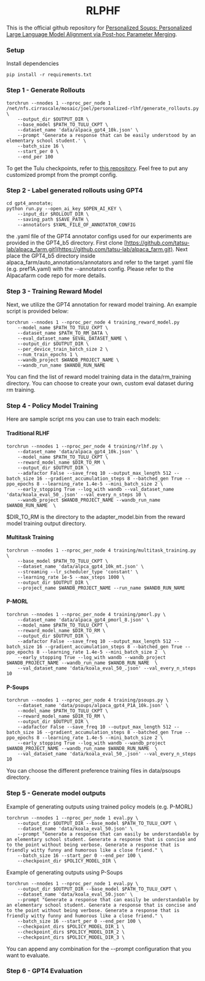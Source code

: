 <h1 align="center">RLPHF</h1>

This is the official github repository for [Personalized Soups: Personalized Large Language Model Alignment via Post-hoc Parameter Merging](https://arxiv.org/abs/2310.11564).

### Setup

Install dependencies

```
pip install -r requirements.txt
```

### Step 1 - Generate Rollouts

```
torchrun --nnodes 1 --nproc_per_node 1 /net/nfs.cirrascale/mosaic/joel/personalized-rlhf/generate_rollouts.py \
    --output_dir $OUTPUT_DIR \
    --base_model $PATH_TO_TULU_CKPT \
    --dataset_name 'data/alpaca_gpt4_10k.json' \
    --prompt 'Generate a response that can be easily understood by an elementary school student.' \
    --batch_size 16 \
    --start_per 0 \
    --end_per 100
```

To get the Tulu checkpoints, refer to [this repository](https://arxiv.org/abs/2302.03202). Feel free to put any customized prompt from the prompt config.

### Step 2 - Label generated rollouts using GPT4
```
cd gpt4_annotate;
python run.py --open_ai_key $OPEN_AI_KEY \
	--input_dir $ROLLOUT_DIR \
	--saving_path $SAVE_PATH \
	--annotators $YAML_FILE_OF_ANNOTATOR_CONFIG
```
the .yaml file of the GPT4 annotator configs used for our experiments are provided in the GPT4_b5 directory. First clone [https://github.com/tatsu-lab/alpaca_farm.git](https://github.com/tatsu-lab/alpaca_farm.git). Next place the GPT4_b5 directory inside alpaca_farm/auto_annotations/annotators and refer to the target .yaml file (e.g. pref1A.yaml) with the --annotators config. Please refer to the Alpacafarm code repo for more details. 

### Step 3 - Training Reward Model
Next, we utilize the GPT4 annotation for reward model training. 
An example script is provided below:
```
torchrun --nnodes 1 --nproc_per_node 4 training_reward_model.py 
    --model_name $PATH_TO_TULU_CKPT \
    --dataset_name $PATH_TO_RM_DATA \
    --eval_dataset_name $EVAL_DATASET_NAME \
    --output_dir $OUTPUT_DIR \
    --per_device_train_batch_size 2 \
    --num_train_epochs 1 \
    --wandb_project $WANDB_PROJECT_NAME \
    --wandb_run_name $WANDB_RUN_NAME
```

You can find the list of reward model training data in the data/rm_training directory. You can choose to create your own, custom eval dataset during rm training.

### Step 4 - Policy Model Training
Here are sample script rns you can use to train each models:

#### Traditional RLHF
```
torchrun --nnodes 1 --nproc_per_node 4 training/rlhf.py \
    --dataset_name 'data/alpaca_gpt4_10k.json' \
    --model_name $PATH_TO_TULU_CKPT \
    --reward_model_name $DIR_TO_RM \
    --output_dir $OUTPUT_DIR \
    --adafactor False --save_freq 10 --output_max_length 512 --batch_size 16 --gradient_accumulation_steps 8 --batched_gen True --ppo_epochs 8 --learning_rate 1.4e-5 --mini_batch_size 2 \
    --early_stopping True --log_with wandb --val_dataset_name 'data/koala_eval_50_.json' --val_every_n_steps 10 \
    --wandb_project $WANDB_PROJECT_NAME --wandb_run_name $WANDB_RUN_NAME  \
```

$DIR_TO_RM is the directory to the adapter_model.bin from the reward model training output directory.

#### Multitask Training
```
torchrun --nnodes 1 --nproc_per_node 4 training/multitask_training.py \
    --base_model $PATH_TO_TULU_CKPT \
    --dataset_name 'data/alpca_gpt4_10k_mt.json' \
    --streaming --lr_scheduler_type 'constant' \
    --learning_rate 1e-5 --max_steps 1000 \
    --output_dir $OUTPUT_DIR \
    --project_name $WANDB_PROJECT_NAME --run_name $WANDB_RUN_NAME
```

#### P-MORL
```
torchrun --nnodes 1 --nproc_per_node 4 training/pmorl.py \
    --dataset_name 'data/alpaca_gpt4_pmorl_8.json' \
    --model_name $PATH_TO_TULU_CKPT \
    --reward_model_name $DIR_TO_RM \
    --output_dir $OUTPUT_DIR \
    --adafactor False --save_freq 10 --output_max_length 512 --batch_size 16 --gradient_accumulation_steps 8 --batched_gen True --ppo_epochs 8 --learning_rate 1.4e-5 --mini_batch_size 2  \
    --early_stopping True --log_with wandb --wandb_project $WANDB_PROJECT_NAME --wandb_run_name $WANDB_RUN_NAME  \
    --val_dataset_name 'data/koala_eval_50_.json' --val_every_n_steps 10
```

#### P-Soups
```
torchrun --nnodes 1 --nproc_per_node 4 training/psoups.py \
    --dataset_name 'data/psoups/alpaca_gpt4_P1A_10k.json' \
    --model_name $PATH_TO_TULU_CKPT \
    --reward_model_name $DIR_TO_RM \
    --output_dir $OUTPUT_DIR \
    --adafactor False --save_freq 10 --output_max_length 512 --batch_size 16 --gradient_accumulation_steps 8 --batched_gen True --ppo_epochs 8 --learning_rate 1.4e-5 --mini_batch_size 2 \
    --early_stopping True --log_with wandb --wandb_project $WANDB_PROJECT_NAME --wandb_run_name $WANDB_RUN_NAME  \
    --val_dataset_name 'data/koala_eval_50_.json' --val_every_n_steps 10
```

You can choose the different preference training files in data/psoups directory. 

### Step 5 - Generate model outputs
Example of generating outputs using trained policy models (e.g. P-MORL)
```
torchrun --nnodes 1 --nproc_per_node 1 eval.py \
    --output_dir $OUTPUT_DIR --base_model $PATH_TO_TULU_CKPT \
    --dataset_name 'data/koala_eval_50.json' \
    --prompt "Generate a response that can easily be understandable by an elementary school student. Generate a response that is concise and to the point without being verbose. Generate a response that is friendly witty funny and humorous like a close friend." \
    --batch_size 16 --start_per 0 --end_per 100 \
    --checkpoint_dir $POLICY_MODEL_DIR \
```

Example of generating outputs using P-Soups
```
torchrun --nnodes 1 --nproc_per_node 1 eval.py \
    --output_dir $OUTPUT_DIR --base_model $PATH_TO_TULU_CKPT \
    --dataset_name 'data/koala_eval_50.json' \
    --prompt "Generate a response that can easily be understandable by an elementary school student. Generate a response that is concise and to the point without being verbose. Generate a response that is friendly witty funny and humorous like a close friend." \
    --batch_size 16 --start_per 0 --end_per 100 \
    --checkpoint_dirs $POLICY_MODEL_DIR_1 \
    --checkpoint_dirs $POLICY_MODEL_DIR_2 \
    --checkpoint_dirs $POLICY_MODEL_DIR_3 \
```

You can append any combination for the --prompt configuration that you want to evaluate. 

### Step 6 - GPT4 Evaluation
